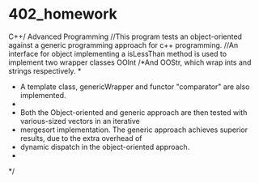 # 402_homework
C++/ Advanced Programming
//This program tests an object-oriented against a generic programming approach for c++ programming.
//An interface for object implementing a isLessThan method is used to implement two wrapper classes OOInt
/*And OOStr, which wrap ints and strings respectively.
 *
 * A template class, genericWrapper and functor "comparator" are also implemented.
 *
 * Both the Object-oriented and generic approach are then tested with various-sized vectors in an iterative
 * mergesort implementation. The generic approach achieves superior results, due to the extra overhead of
 * dynamic dispatch in the object-oriented approach.
 *
 */
